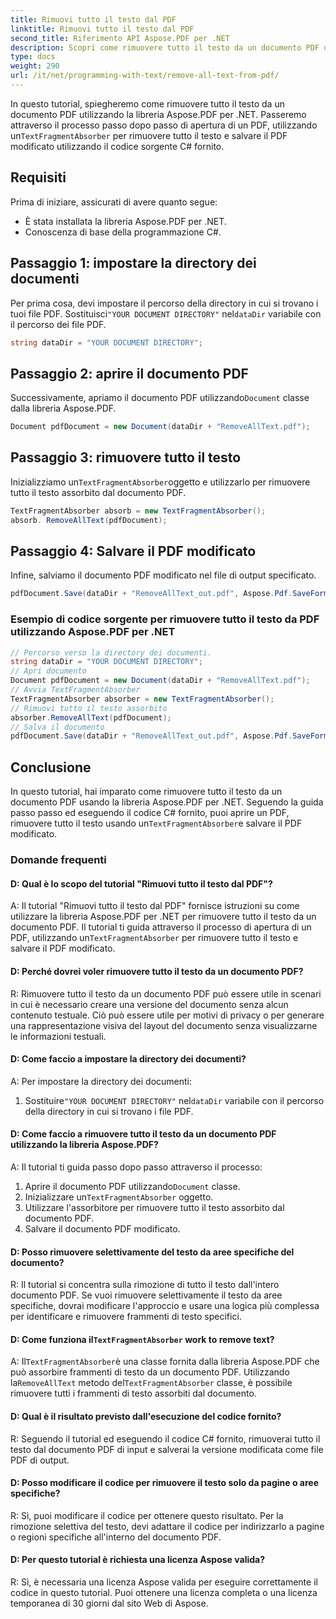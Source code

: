 ```yaml
---
title: Rimuovi tutto il testo dal PDF
linktitle: Rimuovi tutto il testo dal PDF
second_title: Riferimento API Aspose.PDF per .NET
description: Scopri come rimuovere tutto il testo da un documento PDF utilizzando Aspose.PDF per .NET.
type: docs
weight: 290
url: /it/net/programming-with-text/remove-all-text-from-pdf/
---
```

 In questo tutorial, spiegheremo come rimuovere tutto il testo da un documento PDF utilizzando la libreria Aspose.PDF per .NET. Passeremo attraverso il processo passo dopo passo di apertura di un PDF, utilizzando un`TextFragmentAbsorber` per rimuovere tutto il testo e salvare il PDF modificato utilizzando il codice sorgente C# fornito.

## Requisiti

Prima di iniziare, assicurati di avere quanto segue:

- È stata installata la libreria Aspose.PDF per .NET.
- Conoscenza di base della programmazione C#.

## Passaggio 1: impostare la directory dei documenti

 Per prima cosa, devi impostare il percorso della directory in cui si trovano i tuoi file PDF. Sostituisci`"YOUR DOCUMENT DIRECTORY"` nel`dataDir` variabile con il percorso dei file PDF.

```csharp
string dataDir = "YOUR DOCUMENT DIRECTORY";
```

## Passaggio 2: aprire il documento PDF

 Successivamente, apriamo il documento PDF utilizzando`Document` classe dalla libreria Aspose.PDF.

```csharp
Document pdfDocument = new Document(dataDir + "RemoveAllText.pdf");
```

## Passaggio 3: rimuovere tutto il testo

 Inizializziamo un`TextFragmentAbsorber`oggetto e utilizzarlo per rimuovere tutto il testo assorbito dal documento PDF.

```csharp
TextFragmentAbsorber absorb = new TextFragmentAbsorber();
absorb. RemoveAllText(pdfDocument);
```

## Passaggio 4: Salvare il PDF modificato

Infine, salviamo il documento PDF modificato nel file di output specificato.

```csharp
pdfDocument.Save(dataDir + "RemoveAllText_out.pdf", Aspose.Pdf.SaveFormat.Pdf);
```

### Esempio di codice sorgente per rimuovere tutto il testo da PDF utilizzando Aspose.PDF per .NET 
```csharp
// Percorso verso la directory dei documenti.
string dataDir = "YOUR DOCUMENT DIRECTORY";
// Apri documento
Document pdfDocument = new Document(dataDir + "RemoveAllText.pdf");
// Avvia TextFragmentAbsorber
TextFragmentAbsorber absorber = new TextFragmentAbsorber();
// Rimuovi tutto il testo assorbito
absorber.RemoveAllText(pdfDocument);
// Salva il documento
pdfDocument.Save(dataDir + "RemoveAllText_out.pdf", Aspose.Pdf.SaveFormat.Pdf);
```

## Conclusione

 In questo tutorial, hai imparato come rimuovere tutto il testo da un documento PDF usando la libreria Aspose.PDF per .NET. Seguendo la guida passo passo ed eseguendo il codice C# fornito, puoi aprire un PDF, rimuovere tutto il testo usando un`TextFragmentAbsorber`e salvare il PDF modificato.

### Domande frequenti

#### D: Qual è lo scopo del tutorial "Rimuovi tutto il testo dal PDF"?

 A: Il tutorial "Rimuovi tutto il testo dal PDF" fornisce istruzioni su come utilizzare la libreria Aspose.PDF per .NET per rimuovere tutto il testo da un documento PDF. Il tutorial ti guida attraverso il processo di apertura di un PDF, utilizzando un`TextFragmentAbsorber` per rimuovere tutto il testo e salvare il PDF modificato.

#### D: Perché dovrei voler rimuovere tutto il testo da un documento PDF?

R: Rimuovere tutto il testo da un documento PDF può essere utile in scenari in cui è necessario creare una versione del documento senza alcun contenuto testuale. Ciò può essere utile per motivi di privacy o per generare una rappresentazione visiva del layout del documento senza visualizzarne le informazioni testuali.

#### D: Come faccio a impostare la directory dei documenti?

A: Per impostare la directory dei documenti:

1.  Sostituire`"YOUR DOCUMENT DIRECTORY"` nel`dataDir` variabile con il percorso della directory in cui si trovano i file PDF.

#### D: Come faccio a rimuovere tutto il testo da un documento PDF utilizzando la libreria Aspose.PDF?

A: Il tutorial ti guida passo dopo passo attraverso il processo:

1.  Aprire il documento PDF utilizzando`Document` classe.
2.  Inizializzare un`TextFragmentAbsorber` oggetto.
3. Utilizzare l'assorbitore per rimuovere tutto il testo assorbito dal documento PDF.
4. Salvare il documento PDF modificato.

#### D: Posso rimuovere selettivamente del testo da aree specifiche del documento?

R: Il tutorial si concentra sulla rimozione di tutto il testo dall'intero documento PDF. Se vuoi rimuovere selettivamente il testo da aree specifiche, dovrai modificare l'approccio e usare una logica più complessa per identificare e rimuovere frammenti di testo specifici.

####  D: Come funziona il`TextFragmentAbsorber` work to remove text?

 A: Il`TextFragmentAbsorber`è una classe fornita dalla libreria Aspose.PDF che può assorbire frammenti di testo da un documento PDF. Utilizzando la`RemoveAllText` metodo del`TextFragmentAbsorber` classe, è possibile rimuovere tutti i frammenti di testo assorbiti dal documento.

#### D: Qual è il risultato previsto dall'esecuzione del codice fornito?

R: Seguendo il tutorial ed eseguendo il codice C# fornito, rimuoverai tutto il testo dal documento PDF di input e salverai la versione modificata come file PDF di output.

#### D: Posso modificare il codice per rimuovere il testo solo da pagine o aree specifiche?

R: Sì, puoi modificare il codice per ottenere questo risultato. Per la rimozione selettiva del testo, devi adattare il codice per indirizzarlo a pagine o regioni specifiche all'interno del documento PDF.

#### D: Per questo tutorial è richiesta una licenza Aspose valida?

R: Sì, è necessaria una licenza Aspose valida per eseguire correttamente il codice in questo tutorial. Puoi ottenere una licenza completa o una licenza temporanea di 30 giorni dal sito Web di Aspose.